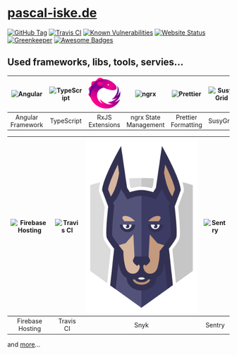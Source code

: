 # [pascal-iske.de](https://pascal-iske.de)

[![GitHub Tag](https://img.shields.io/github/tag/pascaliske/pascal-iske.de.svg?style=flat-square)](https://github.com/pascaliske/pascal-iske.de) [![Travis CI](https://img.shields.io/travis/com/pascaliske/pascal-iske.de/master.svg?style=flat-square)](https://travis-ci.com/pascaliske/pascal-iske.de) [![Known Vulnerabilities](https://snyk.io/test/github/pascaliske/pascal-iske.de/badge.svg?style=flat-square)](https://snyk.io/test/github/pascaliske/pascal-iske.de) [![Website Status](https://img.shields.io/website-up-down-green-red/http/pascal-iske.de.svg?style=flat-square)](http://shields.io/) [![Greenkeeper](https://badges.greenkeeper.io/pascaliske/pascal-iske.de.svg?style=flat-square)](https://greenkeeper.io) [![Awesome Badges](https://img.shields.io/badge/badges-awesome-green.svg?style=flat-square)](https://github.com/Naereen/badges)

## Used frameworks, libs, tools, servies...

|  ![Angular][ng]   | ![TypeScript][ts] |  ![RxJS][rxjs]  |     ![ngrx][ngrx]     | ![Prettier][prettier] | ![Susy Grid][susy] | ![Lodash][lodash] |
| :---------------: | :---------------: | :-------------: | :-------------------: | :-------------------: | :----------------: | :---------------: |
| Angular Framework |    TypeScript     | RxJS Extensions | ngrx State Management |  Prettier Formatting  |      SusyGrid      |      Lodash       |

| ![Firebase Hosting][firebase] | ![Travis CI][travis] | ![Snyk][snyk] | ![Sentry][sentry] |
| :---------------------------: | :------------------: | :-----------: | :---------------: |
|       Firebase Hosting        |      Travis CI       |     Snyk      |      Sentry       |

and [more](https://github.com/pascaliske/pascal-iske.de/blob/master/package.json)...

<!-- logo links -->

[ng]: https://angular.io/assets/images/logos/angular/angular.svg
[ts]: https://github.com/remojansen/logo.ts/raw/master/ts.png
[rxjs]: https://github.com/ReactiveX/rxjs/raw/master/doc/asset/Rx_Logo_S.png
[ngrx]: https://avatars2.githubusercontent.com/u/16272733?v=3&s=200
[prettier]: https://raw.githubusercontent.com/prettier/prettier-logo/master/images/prettier-wide-light.png
[susy]: http://oddbird.net/static/images/susy/susy-logos/logo-knockout.svg
[lodash]: https://lodash.com/assets/img/lodash.svg
[firebase]: https://firebase.google.com/downloads/brand-guidelines/SVG/logo-logomark.svg
[travis]: https://travis-ci.com/images/logos/TravisCI-Mascot-1.png
[snyk]: https://github.com/snyk/press-kit/raw/master/Logo/Symbol/Transparent%20background/symbol%402x.png
[sentry]: https://sentry-brand.storage.googleapis.com/sentry-glyph-black.png
